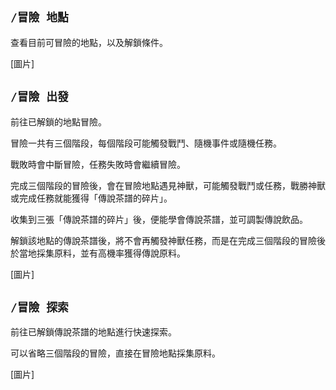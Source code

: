 ## `/冒險 地點`
查看目前可冒險的地點，以及解鎖條件。

[圖片]

## `/冒險 出發`
前往已解鎖的地點冒險。

冒險一共有三個階段，每個階段可能觸發戰鬥、隨機事件或隨機任務。

戰敗時會中斷冒險，任務失敗時會繼續冒險。

完成三個階段的冒險後，會在冒險地點遇見神獸，可能觸發戰鬥或任務，戰勝神獸或完成任務就能獲得「傳說茶譜的碎片」。

收集到三張「傳說茶譜的碎片」後，便能學會傳說茶譜，並可調製傳說飲品。

解鎖該地點的傳說茶譜後，將不會再觸發神獸任務，而是在完成三個階段的冒險後於當地採集原料，並有高機率獲得傳說原料。

[圖片]

## `/冒險 探索`
前往已解鎖傳說茶譜的地點進行快速探索。

可以省略三個階段的冒險，直接在冒險地點採集原料。

[圖片]
